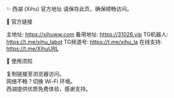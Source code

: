 ✨ 西湖 (Xihu) 官方地址
请保存此页，确保顺畅访问。

🔗 官方链接

主地址: https://xihuww.com
备用地址:  https://31026.vip
TG机器人: https://t.me/xihu_labot 
TG频道号: https://t.me/xihu_la 
在线支持: https://t.me/XihuURL


🔔 使用须知

复制链接至浏览器访问。  
网络不畅？切换 Wi-Fi 环境。  
西湖提供优质免费体验，感谢支持。
